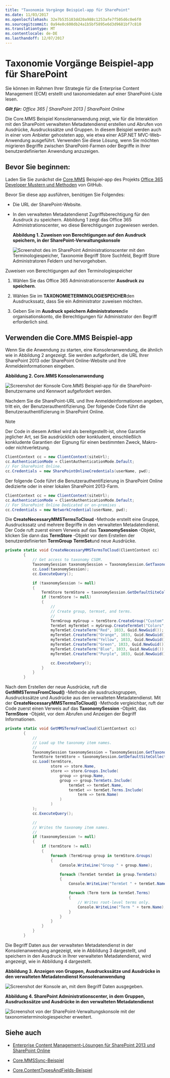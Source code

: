 ```yaml
---
title: "Taxonomie Vorgänge Beispiel-app für SharePoint"
ms.date: 11/03/2017
ms.openlocfilehash: 32e7b535103dd20a988c1253afe7f505d6c0e6f0
ms.sourcegitcommit: 0a94e0c600db24a1b5bf5895e6d3d9681bf7c810
ms.translationtype: MT
ms.contentlocale: de-DE
ms.lasthandoff: 12/07/2017
---
```

# <a name="taxonomy-operations-sample-app-for-sharepoint"></a>Taxonomie Vorgänge Beispiel-app für SharePoint

Sie können im Rahmen Ihrer Strategie für die Enterprise Content Management (ECM) erstellt und taxonomiedaten auf einer SharePoint-Liste lesen.
    
_**Gilt für:** Office 365 | SharePoint 2013 | SharePoint Online_

Die Core.MMS Beispiel Konsolenanwendung zeigt, wie für die Interaktion mit den SharePoint verwalteten Metadatendienst erstellen und Abrufen von Ausdrücke, Ausdruckssätze und Gruppen. In diesem Beispiel werden auch in einer vom Anbieter gehosteten app, wie etwa einer ASP.NET MVC-Web-Anwendung ausgeführt. Verwenden Sie diese Lösung, wenn Sie möchten migrieren Begriffe zwischen SharePoint-Farmen oder Begriffe in Ihrer benutzerdefinierten Anwendung anzuzeigen.   

## <a name="before-you-begin"></a>Bevor Sie beginnen:
<a name="sectionSection0"> </a>

Laden Sie Sie zunächst die [Core.MMS](https://github.com/SharePoint/PnP/tree/master/Samples/Core.MMS) Beispiel-app des Projekts [Office 365 Developer Mustern und Methoden](https://github.com/SharePoint/PnP/tree/dev) von GitHub.

Bevor Sie diese app ausführen, benötigen Sie Folgendes:

- Die URL der SharePoint-Website.
    
- In den verwalteten Metadatendienst Zugriffsberechtigung für den Ausdruck zu speichern. Abbildung 1 zeigt das Office 365 Administrationscenter, wo diese Berechtigungen zugewiesen werden. 
    
    **Abbildung 1. Zuweisen von Berechtigungen auf den Ausdruck speichern, in der SharePoint-Verwaltungskonsole**

    ![Screenshot des im SharePoint Administrationscenter mit den Terminologiespeicher, Taxonomie Begriff Store Suchfeld, Begriff Store Administratoren Feldern und hervorgehoben.](media/5a9d8c07-afce-4d9e-b0d1-10b28e089278.png)
    
Zuweisen von Berechtigungen auf den Terminologiespeicher

  1. Wählen Sie das Office 365 Administrationscenter **Ausdruck zu speichern**.
    
  2. Wählen Sie im **TAXONOMIETERMINOLOGIESPEICHER**den Ausdruckssatz, dass Sie ein Administrator zuweisen möchten.
    
  3. Geben Sie im **Ausdruck speichern Administratoren**die organisationskonto, die Berechtigungen für Administrator den Begriff erforderlich sind.

## <a name="using-the-coremms-sample-app"></a>Verwenden die Core.MMS Beispiel-app
<a name="sectionSection1"> </a>

Wenn Sie die Anwendung zu starten, eine Konsolenanwendung, die ähnlich wie in Abbildung 2 angezeigt. Sie werden aufgefordert, die URL Ihrer SharePoint 2013 oder SharePoint Online-Website und Ihre Anmeldeinformationen eingeben. 

**Abbildung 2. Core.MMS Konsolenanwendung**

![Screenshot der Konsole Core.MMS Beispiel-app für die SharePoint-Benutzername und Kennwort aufgefordert werden.](media/5ddaf3f1-2d7c-4818-9a9a-b0e905226db5.png)

Nachdem Sie die SharePoint-URL und Ihre Anmeldeinformationen angeben, tritt ein, der Benutzerauthentifizierung. Der folgende Code führt die Benutzerauthentifizierung in SharePoint Online.
    
> [!NOTE] 
> Der Code in diesem Artikel wird als bereitgestellt-ist, ohne Garantie jeglicher Art, sei Sie ausdrücklich oder konkludent, einschließlich konkludente Garantien der Eignung für einen bestimmten Zweck, Makro- oder nichtverletzung.

```C#
ClientContext cc = new ClientContext(siteUrl);
cc.AuthenticationMode = ClientAuthenticationMode.Default;
// For SharePoint Online.
cc.Credentials = new SharePointOnlineCredentials(userName, pwd);
```

Der folgende Code führt die Benutzerauthentifizierung in SharePoint Online dedizierte oder in einer lokalen SharePoint 2013-Farm.

```C#
ClientContext cc = new ClientContext(siteUrl);
cc.AuthenticationMode = ClientAuthenticationMode.Default;
// For SharePoint Online Dedicated or on-premises .
cc.Credentials = new NetworkCredential(userName, pwd);
```

Die **CreateNecessaryMMSTermsToCloud** -Methode erstellt eine Gruppe, Ausdruckssatz und mehrere Begriffe in den verwalteten Metadatendienst. Der Code ruft zuerst einem Verweis auf das **TaxonomySession** -Objekt, klicken Sie dann das **TermStore** -Objekt vor dem Erstellen der benutzerdefinierten **TermGroup** **TermSet**und neue Ausdrücke. 

```C#
private static void CreateNecessaryMMSTermsToCloud(ClientContext cc)
        {
            // Get access to taxonomy CSOM.
            TaxonomySession taxonomySession = TaxonomySession.GetTaxonomySession(cc);
            cc.Load(taxonomySession);
            cc.ExecuteQuery();

            if (taxonomySession != null)
            {
                TermStore termStore = taxonomySession.GetDefaultSiteCollectionTermStore();
                if (termStore != null)
                {
                    //
                    // Create group, termset, and terms.
                    //
                    TermGroup myGroup = termStore.CreateGroup("Custom", Guid.NewGuid());
                    TermSet myTermSet = myGroup.CreateTermSet("Colors", Guid.NewGuid(), 1033);
                    myTermSet.CreateTerm("Red", 1033, Guid.NewGuid());
                    myTermSet.CreateTerm("Orange", 1033, Guid.NewGuid());
                    myTermSet.CreateTerm("Yellow", 1033, Guid.NewGuid());
                    myTermSet.CreateTerm("Green", 1033, Guid.NewGuid());
                    myTermSet.CreateTerm("Blue", 1033, Guid.NewGuid());
                    myTermSet.CreateTerm("Purple", 1033, Guid.NewGuid());

                    cc.ExecuteQuery();
                }
            }
        }
```

Nach dem Erstellen der neue Ausdrücke, ruft die **GetMMSTermsFromCloud()** -Methode alle ausdrucksgruppen, Ausdruckssätze und Ausdrücke aus den verwalteten Metadatendienst. Mit der **CreateNecessaryMMSTermsToCloud()** -Methode vergleichbar, ruft der Code zuerst einen Verweis auf das **TaxonomySession** -Objekt, das **TermStore** -Objekt, vor dem Abrufen und Anzeigen der Begriff Informationen.

```C#
private static void GetMMSTermsFromCloud(ClientContext cc)
        {
            //
            // Load up the taxonomy item names.
            //
            TaxonomySession taxonomySession = TaxonomySession.GetTaxonomySession(cc);
            TermStore termStore = taxonomySession.GetDefaultSiteCollectionTermStore();
            cc.Load(termStore,
                    store => store.Name,
                    store => store.Groups.Include(
                        group => group.Name,
                        group => group.TermSets.Include(
                            termSet => termSet.Name,
                            termSet => termSet.Terms.Include(
                                term => term.Name)
                        )
                    )
            );
            cc.ExecuteQuery();

            //
            // Writes the taxonomy item names.
            //
            if (taxonomySession != null)
            {
                if (termStore != null)
                {
                    foreach (TermGroup group in termStore.Groups)
                    {
                        Console.WriteLine("Group " + group.Name);

                        foreach (TermSet termSet in group.TermSets)
                        {
                            Console.WriteLine("TermSet " + termSet.Name);

                            foreach (Term term in termSet.Terms)
                            {
                                // Writes root-level terms only.
                                Console.WriteLine("Term " + term.Name);
                            }
                        }
                    }
                }
            }
        }
```

Die Begriff Daten aus der verwalteten Metadatendienst in der Konsolenanwendung angezeigt, wie in Abbildung 3 dargestellt, und speichern in den Ausdruck in Ihrer verwalteten Metadatendienst, wird angezeigt, wie in Abbildung 4 dargestellt.

**Abbildung 3. Anzeigen von Gruppen, Ausdruckssätze und Ausdrücke in den verwalteten Metadatendienst Konsolenanwendung**

![Screenshot der Konsole an, mit dem Begriff Daten ausgegeben.](media/a8907a10-8b4d-463f-89bc-811f9af4b34e.png)

**Abbildung 4. SharePoint Administrationscenter, in dem Gruppen, Ausdruckssätze und Ausdrücke in den verwalteten Metadatendienst**

![Screenshot von der SharePoint-Verwaltungskonsole mit der taxonomieterminologiespeicher erweitert.](media/9e623deb-569b-457a-ad1c-fa6d0d4d0a38.png)

## <a name="see-also"></a>Siehe auch
<a name="bk_addresources"> </a>

-  [Enterprise Content Management-Lösungen für SharePoint 2013 und SharePoint Online](Enterprise-Content-Management-solutions-for-SharePoint-2013-and-SharePoint-Online.md)
    
-  [Core.MMSSync-Beispiel](https://github.com/SharePoint/PnP/tree/master/Samples/Core.MMSSync)
    
-  [Core.ContentTypesAndFields-Beispiel](https://github.com/SharePoint/PnP/tree/master/Samples/Core.ContentTypesAndFields)
